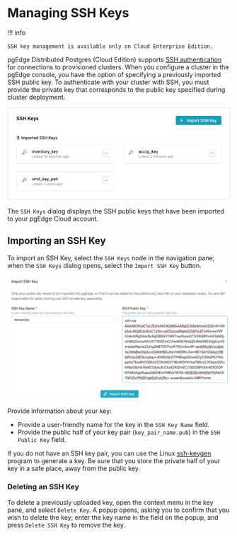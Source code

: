 # Managing SSH Keys

!!! info

    SSH key management is available only on Cloud Enterprise Edition.

pgEdge Distributed Postgres (Cloud Edition) supports [SSH authentication](https://en.wikipedia.org/wiki/Secure_Shell) for connections to provisioned clusters. When you configure a cluster in the pgEdge console, you have the option of specifying a previously imported SSH public key. To authenticate with your cluster with SSH, you must provide the private key that corresponds to the public key specified during cluster deployment.

![SSH Keys dialog](../images/ssh_key_dialog.png)

The `SSH Keys` dialog displays the SSH public keys that have been imported to your pgEdge Cloud account. 

## Importing an SSH Key

To import an SSH Key, select the `SSH Keys` node in the navigation pane; when the `SSH Keys` dialog opens, select the `Import SSH Key` button. 

![Importing an SSH Key](../images/import_ssh_key.png)

Provide information about your key:

* Provide a user-friendly name for the key in the `SSH Key Name` field.
* Provide the public half of your key pair (`key_pair_name.pub`) in the `SSH Public Key` field.

If you do not have an SSH key pair, you can use the Linux [ssh-keygen](https://en.wikipedia.org/wiki/Ssh-keygen) program to generate a key. Be sure that you store the private half of your key in a safe place, away from the public key.

### Deleting an SSH Key

To delete a previously uploaded key, open the context menu in the key pane, and select `Delete Key`. A popup opens, asking you to confirm that you wish to delete the key; enter the key name in the field on the popup, and press `Delete SSH Key` to remove the key.